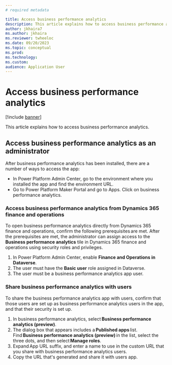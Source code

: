 ```yaml
---
# required metadata

title: Access business performance analytics
description: This article explains how to access business performance analytics.
author: jkhaira7
ms.author: jkhaira
ms.reviewer: twheeloc 
ms.date: 09/20/2023
ms.topic: conceptual
ms.prod: 
ms.technology:
ms.custom:
audience: Application User
---
```


# Access business performance analytics

[!include [banner](../includes/banner.md)]

This article explains how to access business performance analytics.

## Access business performance analytics as an administrator 

After business performance analytics has been installed, there are a number of ways to access the app:  

 - In Power Platform Admin Center, go to the environment where you installed the app and find the environment URL.
 - Go to Power Platform Maker Portal and go to Apps. Click on business performance analytics.  

### Access business performance analytics from Dynamics 365 finance and operations  

To open business performance analytics directly from Dynamics 365 finance and operations, confirm the following prerequisites are met. After the prerequisites are met, the administrator can assign access to the 
**Business performance analytics** tile in Dynamics 365 finance and operations using security roles and privileges.  

1. In Power Platform Admin Center, enable **Finance and Operations in Dataverse**.
2. The user must have the **Basic user** role assigned in Dataverse.
3. The user must be a business performance analytics app user.  

### Share business performance analytics with users 

To share the business performance analytics app with users, confirm that those users are set up as business performance analytics users in the app, and that their security is set up. 

1. In business performance analytics, select **Business performance analytics (preview)**.
2. The dialog box that appears includes a **Published apps** list. Find **Business performance analytics (preview)** in the list, select the three dots, and then select **Manage roles**.
3. Expand App URL suffix, and enter a name to use in the custom URL that you share with business performance analytics users.
4. Copy the URL that's generated and share it with users app. 

 
